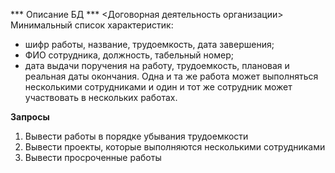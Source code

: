 *** Описание БД ***
<Договорная деятельность организации>
Минимальный список характеристик: 
- шифр работы, название, трудоемкость, дата завершения;
- ФИО сотрудника, должность, табельный номер;
- дата выдачи поручения на работу, трудоемкость, плановая и реальная даты окончания. 
Одна и та же работа может выполняться несколькими сотрудниками и один и тот же
сотрудник может участвовать в нескольких работах.

**Запросы**
1. Вывести работы в порядке убывания трудоемкости
2. Вывести проекты, которые выполняются несколькими сотрудниками
3. Вывести просроченные работы
